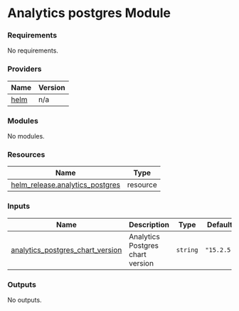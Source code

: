 # Analytics postgres Module

### Requirements

No requirements.

### Providers

| Name | Version |
|------|---------|
| <a name="provider_helm"></a> [helm](#provider\_helm) | n/a |

### Modules

No modules.

### Resources

| Name | Type |
|------|------|
| [helm_release.analytics_postgres](https://registry.terraform.io/providers/hashicorp/helm/latest/docs/resources/release) | resource |

### Inputs

| Name | Description | Type | Default | Required |
|------|-------------|------|---------|:--------:|
| <a name="input_analytics_postgres_chart_version"></a> [analytics\_postgres\_chart\_version](#input\_analytics\_postgres\_chart\_version) | Analytics Postgres chart version | `string` | `"15.2.5"` | no |

### Outputs

No outputs.
